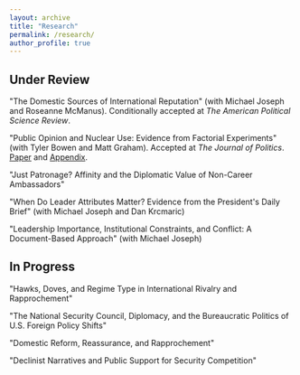 ```yaml
---
layout: archive
title: "Research"
permalink: /research/
author_profile: true
---
```


Under Review
---

"The Domestic Sources of International Reputation" (with Michael Joseph and Roseanne McManus). Conditionally accepted at <i>The American Political Science Review</i>. 

"Public Opinion and Nuclear Use: Evidence from Factorial Experiments" (with Tyler Bowen and Matt Graham). Accepted at <i>The Journal of Politics</i>. <a href= "https://michaelgoldfien.github.io/files/BowenGoldfienGraham.pdf">Paper</a> and <a href= "https://michaelgoldfien.github.io/files/BowenGoldfienGraham_appendix.pdf">Appendix</a>. 

"Just Patronage? Affinity and the Diplomatic Value of Non-Career Ambassadors"

"When Do Leader Attributes Matter? Evidence from the President's Daily Brief" (with Michael Joseph and Dan Krcmaric)

"Leadership Importance, Institutional Constraints, and Conflict: A Document-Based Approach" (with Michael Joseph)

In Progress
---

"Hawks, Doves, and Regime Type in International Rivalry and Rapprochement"

"The National Security Council, Diplomacy, and the Bureaucratic Politics of U.S. Foreign Policy Shifts"

"Domestic Reform, Reassurance, and Rapprochement"

"Declinist Narratives and Public Support for Security Competition" 

